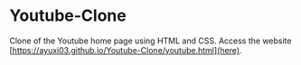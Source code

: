 # Youtube-Clone
Clone of the Youtube home page using HTML and CSS.
Access the website [https://ayuxi03.github.io/Youtube-Clone/youtube.html](here).
